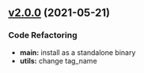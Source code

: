 
<a name="v2.0.0"></a>
## [v2.0.0](https://github.com/lhmusic/helpers/compare/v1...v2.0.0) (2021-05-21)

### Code Refactoring

* **main:** install as a standalone binary
* **utils:** change tag_name